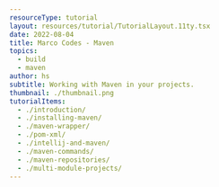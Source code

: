 ```yaml
---
resourceType: tutorial
layout: resources/tutorial/TutorialLayout.11ty.tsx
date: 2022-08-04
title: Marco Codes - Maven
topics:
  - build
  - maven
author: hs
subtitle: Working with Maven in your projects.
thumbnail: ./thumbnail.png
tutorialItems:
  - ./introduction/
  - ./installing-maven/
  - ./maven-wrapper/
  - ./pom-xml/
  - ./intellij-and-maven/
  - ./maven-commands/
  - ./maven-repositories/
  - ./multi-module-projects/
---
```

